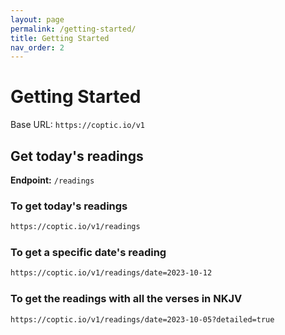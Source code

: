 ```yaml
---
layout: page
permalink: /getting-started/
title: Getting Started
nav_order: 2
---
```


# Getting Started

Base URL: `https://coptic.io/v1`

## Get today's readings

**Endpoint:** `/readings`

### To get today's readings

```sh
https://coptic.io/v1/readings
```

### To get a specific date's reading

```sh
https://coptic.io/v1/readings/date=2023-10-12
```

### To get the readings with all the verses in NKJV

```sh
https://coptic.io/v1/readings/date=2023-10-05?detailed=true
```
